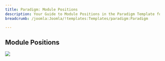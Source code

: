 ```yaml
---
title: Paradigm: Module Positions
description: Your Guide to Module Positions in the Paradigm Template for Joomla
breadcrumb: /joomla:Joomla/!templates:Templates/paradigm:Paradigm

---
```


Module Positions
-----

![][positions]

[positions]: assets/positions.png